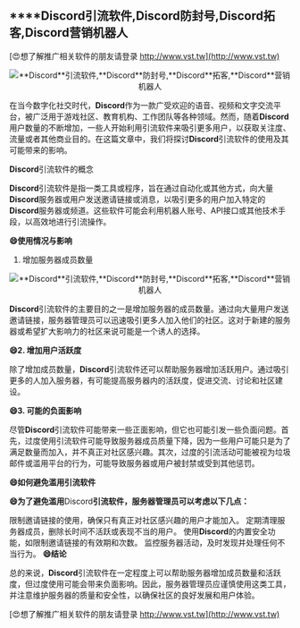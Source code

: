 ## ****Discord**引流软件,**Discord**防封号,**Discord**拓客,**Discord**营销机器人**

[😍想了解推广相关软件的朋友请登录 http://www.vst.tw](http://www.vst.tw)

 <center><img src="https://vst.tw/MP4/tuiguang/png/6.png" alt="**Discord**引流软件,**Discord**防封号,**Discord**拓客,**Discord**营销机器人"></center>

在当今数字化社交时代，**Discord**作为一款广受欢迎的语音、视频和文字交流平台，被广泛用于游戏社区、教育机构、工作团队等各种领域。然而，随着**Discord**用户数量的不断增加，一些人开始利用引流软件来吸引更多用户，以获取关注度、流量或者其他商业目的。在这篇文章中，我们将探讨**Discord**引流软件的使用及其可能带来的影响。

**Discord**引流软件的概念

**Discord**引流软件是指一类工具或程序，旨在通过自动化或其他方式，向大量**Discord**服务器或用户发送邀请链接或消息，以吸引更多的用户加入特定的**Discord**服务器或频道。这些软件可能会利用机器人账号、API接口或其他技术手段，以高效地进行引流操作。

**😄使用情况与影响**
1. 增加服务器成员数量

 <center><img src="https://vst.tw/MP4/tuiguang/png/8.png" alt="**Discord**引流软件,**Discord**防封号,**Discord**拓客,**Discord**营销机器人"></center>

**Discord**引流软件的主要目的之一是增加服务器的成员数量。通过向大量用户发送邀请链接，服务器管理员可以迅速吸引更多人加入他们的社区。这对于新建的服务器或希望扩大影响力的社区来说可能是一个诱人的选择。

**😄2. 增加用户活跃度**

除了增加成员数量，**Discord**引流软件还可以帮助服务器增加活跃用户。通过吸引更多的人加入服务器，有可能提高服务器内的活跃度，促进交流、讨论和社区建设。

**😄3. 可能的负面影响**

尽管**Discord**引流软件可能带来一些正面影响，但它也可能引发一些负面问题。首先，过度使用引流软件可能导致服务器成员质量下降，因为一些用户可能只是为了满足数量而加入，并不真正对社区感兴趣。其次，过度的引流活动可能被视为垃圾邮件或滥用平台的行为，可能导致服务器或用户被封禁或受到其他惩罚。

**😄如何避免滥用引流软件**

**😄为了避免滥用**Discord**引流软件，服务器管理员可以考虑以下几点：**

限制邀请链接的使用，确保只有真正对社区感兴趣的用户才能加入。
定期清理服务器成员，删除长时间不活跃或表现不当的用户。
使用**Discord**的内置安全功能，如限制邀请链接的有效期和次数。
监控服务器活动，及时发现并处理任何不当行为。
**😄结论**

总的来说，**Discord**引流软件在一定程度上可以帮助服务器增加成员数量和活跃度，但过度使用可能会带来负面影响。因此，服务器管理员应谨慎使用这类工具，并注意维护服务器的质量和安全性，以确保社区的良好发展和用户体验。

[😍想了解推广相关软件的朋友请登录 http://www.vst.tw](http://www.vst.tw)




